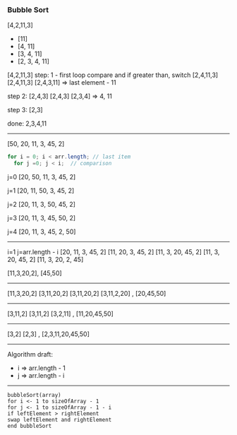 ### Bubble Sort

[4,2,11,3]

- [11]
- [4, 11]
- [3, 4, 11]
- [2, 3, 4, 11]

[4,2,11,3]
step: 1 - first loop
compare and if greater than, switch
[2,4,11,3]
[2,4,11,3]
[2,4,3,11] => last element - 11

step 2:
[2,4,3]
[2,4,3]
[2,3,4] => 4, 11

step 3:
[2,3]

done: 2,3,4,11

---

[50, 20, 11, 3, 45, 2]

```java
for i = 0; i < arr.length; // last item
  for j =0; j < i;  // comparison
```

j=0
[20, 50, 11, 3, 45, 2]

j=1
[20, 11, 50, 3, 45, 2]

j=2
[20, 11, 3, 50, 45, 2]

j=3
[20, 11, 3, 45, 50, 2]

j=4
[20, 11, 3, 45, 2, 50]

---

i=1
j=arr.length - i
[20, 11, 3, 45, 2]
[11, 20, 3, 45, 2]
[11, 3, 20, 45, 2]
[11, 3, 20, 45, 2]
[11, 3, 20, 2, 45]

[11,3,20,2], [45,50]

---

[11,3,20,2]
[3,11,20,2]
[3,11,20,2]
[3,11,2,20] , [20,45,50]

---

[3,11,2]
[3,11,2]
[3,2,11] , [11,20,45,50]

---

[3,2]
[2,3] , [2,3,11,20,45,50]

---

Algorithm draft:

- i => arr.length - 1
- j => arr.length - i

---

```pseudo
bubbleSort(array)
for i <- 1 to sizeOfArray - 1
for j <- 1 to sizeOfArray - 1 - i
if leftElement > rightElement
swap leftElement and rightElement
end bubbleSort
```

